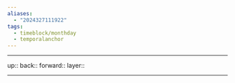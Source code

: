 ```yaml
---
aliases:
  - "2024327111922"
tags:
  - timeblock/monthday
  - temporalanchor
---
```




***

up:: 
back:: 
forward:: 
layer:: 

***

